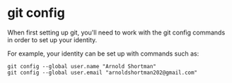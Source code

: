 # git config

When first setting up git, you'll need to work with the git config commands in order to set up your identity.

For example, your identity can be set up with commands such as:

```
git config --global user.name "Arnold Shortman"
git config --global user.email "arnoldshortman202@gmail.com"
```
